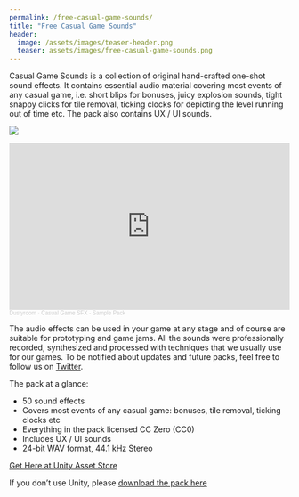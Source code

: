 ```yaml
---
permalink: /free-casual-game-sounds/
title: "Free Casual Game Sounds"
header:
  image: /assets/images/teaser-header.png
  teaser: assets/images/free-casual-game-sounds.png
---
```


Casual Game Sounds is a collection of original hand-crafted one-shot sound effects. It contains essential audio material covering most events of any casual game, i.e. short blips for bonuses, juicy explosion sounds, tight snappy clicks for tile removal, ticking clocks for depicting the level running out of time etc. The pack also contains UX / UI sounds.


![](https://staging.dustyroom.com/assets/images/fcgs-feat.jpg)

<iframe width="100%" height="300" scrolling="no" frameborder="no" allow="autoplay" src="https://w.soundcloud.com/player/?url=https%3A//api.soundcloud.com/tracks/176207859&color=%23ff5500&auto_play=false&hide_related=false&show_comments=true&show_user=true&show_reposts=false&show_teaser=true&visual=true"></iframe><div style="font-size: 10px; color: #cccccc;line-break: anywhere;word-break: normal;overflow: hidden;white-space: nowrap;text-overflow: ellipsis; font-family: Interstate,Lucida Grande,Lucida Sans Unicode,Lucida Sans,Garuda,Verdana,Tahoma,sans-serif;font-weight: 100;"><a href="https://soundcloud.com/dstrm" title="Dustyroom" target="_blank" style="color: #cccccc; text-decoration: none;">Dustyroom</a> · <a href="https://soundcloud.com/dstrm/casual-game-sfx-sample-pack-preview" title="Casual Game SFX - Sample Pack" target="_blank" style="color: #cccccc; text-decoration: none;">Casual Game SFX - Sample Pack</a></div>

The audio effects can be used in your game at any stage and of course are suitable for prototyping and game jams. All the sounds were professionally recorded, synthesized and processed with techniques that we usually use for our games. To be notified about updates and future packs, feel free to follow us on [Twitter](https://twitter.com/_dstrm).  

The pack at a glance:  
  * 50 sound effects
  * Covers most events of any casual game: bonuses, tile removal, ticking clocks etc
  * Everything in the pack licensed CC Zero (CC0)
  * Includes UX / UI sounds
  * 24-bit WAV format, 44.1 kHz Stereo  

[Get Here at Unity Asset Store](https://www.assetstore.unity3d.com/#!/content/54116?aid=1101lHzQ)  

If you don’t use Unity, please [download the pack here](https://secureservercdn.net/50.62.198.70/157.58a.myftpupload.com/casualgamesounds/DM-CGS.zip)

